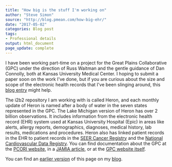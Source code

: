 ```yaml
---
title: "How big is the stuff I'm working on"
author: "Steve Simon"
source: "http://blog.pmean.com/how-big-ehr/"
date: "2017-05-02"
categories: Blog post
tags:
- Professional details
output: html_document
page_update: complete
---
```


I have been working part-time on a project for the Great Plains Collaborative (GPC) under the direction of Russ Waitman and the gentle guidance of Dan Connolly, both at Kansas University Medical Center. I hoping to submit a paper soon on the work I've done, but if you are curious about the size and scope of the electronic health records that I've been slinging around, this [blog entry][inf1] might help.

<!---More--->

The i2b2 repository I am working with is called Heron, and each monthly update of Heron is named after a body of water in the seven states represented in the GPC. The Lake Michigan version of Heron has over 2 billion observations. It includes information from the electronic health record (EHR) system used at Kansas University Hospital (Epic) in areas like alerts, allergy reports, demographics, diagnoses, medical history, lab results, medications and procedures. Heron also has linked patient records in the EHR to patient records in the [SEER Cancer Registry][inf2] and the [National Cardiovascular Data Registry][inf3]. You can find documentation about the GPC at the [PCORI website][inf4], in a [JAMIA article][inf5], or at the [GPC website itself][inf6].

You can find an [earlier version][sim1] of this page on my [blog][sim2].

[sim1]: http://blog.pmean.com/how-big-ehr/
[sim2]: http://blog.pmean.com

[inf1]: https://informatics.kumc.edu/work/blog/heron-michigan-update
[inf2]: https://seer.cancer.gov/registries/
[inf3]: https://cvquality.acc.org/NCDR-Home.aspx
[inf4]: http://www.pcori.org/research-results/2013/greater-plains-collaborative-gpc
[inf5]: https://www.ncbi.nlm.nih.gov/pmc/articles/PMC4078294/
[inf6]: http://www.gpcnetwork.org/
